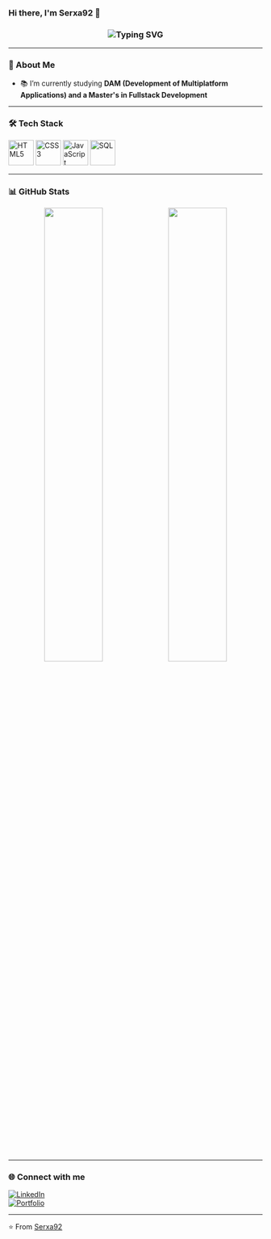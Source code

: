 ### Hi there, I'm Serxa92 👋

<!-- Typing effect -->
<h3 align="center">
  <img src="https://readme-typing-svg.herokuapp.com?font=Fira+Code&size=22&pause=1000&color=F70000&center=true&vCenter=true&multiline=true&width=600&height=60&lines=Fullstack+Developer;Passionate+about+Tech;Always+Learning" alt="Typing SVG" />
</h3>

---

### 🚀 About Me


- 📚 I’m currently studying **DAM (Development of Multiplatform Applications) and a Master's in Fullstack Development**


---

### 🛠️ Tech Stack


<a href="https://developer.mozilla.org/en-US/docs/Web/HTML" target="_blank"><img src="https://img.icons8.com/ios-filled/50/000000/html-5.png" alt="HTML5" width="50" /></a>
<a href="https://developer.mozilla.org/en-US/docs/Web/CSS" target="_blank"><img src="https://img.icons8.com/ios-filled/50/000000/css3.png" alt="CSS3" width="50" /></a>
<a href="https://developer.mozilla.org/en-US/docs/Web/JavaScript" target="_blank"><img src="https://img.icons8.com/ios-filled/50/000000/javascript.png" alt="JavaScript" width="50" /></a>
<a href="https://www.postgresql.org/" target="_blank"><img src="https://img.icons8.com/ios-filled/50/000000/postgresql.png" alt="SQL" width="50" /></a>


---

### 📊 GitHub Stats

<p align="center">
  <img width="48%" src="https://github-readme-stats.vercel.app/api?username=serxa92&show_icons=true&theme=radical" />
  <img width="48%" src="https://github-readme-streak-stats.herokuapp.com/?user=serxa92&theme=radical" />
</p>

---


### 🌐 Connect with me

[![LinkedIn](https://img.shields.io/badge/-LinkedIn-blue?style=flat&logo=linkedin)](https://www.linkedin.com/in/sergio-agulla/)  
[![Portfolio](https://img.shields.io/badge/-Portfolio-black?style=flat&logo=web&logoColor=white)](https://sergioagulla.vercel.app/)


---

⭐️ From [Serxa92](https://github.com/serxa92)


